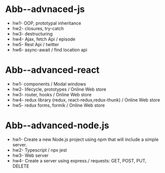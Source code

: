 # Abb--advnaced-js
- hw1- OOP, prototypal inheritance
- hw2- closures, try-catch
- hw3- destructuring
- hw4- Ajax, fetch Api / episode
- hw5- Rest Api / twitter
- hw6- async-await / find location api
  
# Abb--advanced-react
- hw1- components / Modal windows
- hw2- lifecycle, prototypes / Online Web store
- hw3- router, hooks / Online Web store
- hw4- redux library (redux, react-redux,redux-thunk) / Online Web store
- hw5- redux forms, formik / Online Web store
  
# Abb--advanced-node.js
- hw1- Create a new Node.js project using npm that will include a simple server.
- hw2- Typescript / npx jest
- hw3- Web server
- hw4- Create a server using express./ requests: GET, POST, PUT, DELETE
